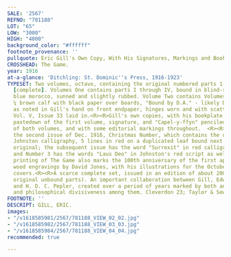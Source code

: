 ```yaml
---
SALE: '2567'
REFNO: "781188"
LOT: "65"
LOW: "3000"
HIGH: "4000"
background_color: "#ffffff"
footnote_provenance: ''
pullquote: Eric Gill's Own Copy, With His Signatures, Markings and Bookplate
CROSSHEAD: The Game.
year: 1916
at-a-glance: 'Ditchling: St. Dominic''s Press, 1916-1923'
TYPESET: Two volumes, octavo, containing the original numbered parts 1 through 34
  [complete]. Volumes One contains parts I through IV, bound in blind-stamped full
  blue morocco, sunned and slightly rubbed. Volume Two contains Volumes V and VI in
  ¼ brown calf with black paper over boards, "Bound by D.A." - likely Donald Attwater,
  as noted in Gill's hand on front endpaper, hinges worn and with scattered abrasions,
  Vol. V, Issue 33 laid in.<R><R>Gill's own copies, with his bookplate on the front
  pastedown of the first volume, signature, and "Capel-y-ffyn" penciled on front endpaper
  of both volumes, and with some editorial markings throughout.  <R><R>The set includes
  the second issue of Dec. 1916, Christmas Number, which contains the original Edward
  Johnston calligraphy, 5 lines in red on a duplicated leaf bound next to the blank
  original; the subsequent issue has the word "Surrexit" in red calligraphy by Johnston,
  and Number 3 has the words "Laus Deo" in Johnston's red script as well.<R><R>This
  printing of The Game also marks the 100th anniversary of the first appearance of
  wood engravings by David Jones, with his illustrations for the October and December
  covers.<R><R>A scarce complete set, issued in an edition of about 200 copies (the
  original unbound parts). An important collaboration between Gill, Edward Johnston,
  and H. D. C. Pepler, created over a period of years marked by both an artistic groundswell
  and philosophical divisiveness among them. Cleverdon 23; Taylor & Sewell F1.
FOOTNOTE: ''
DESCRIPT: GILL, ERIC.
images:
- "/v1618585981/2567/781188_VIEW_02_02.jpg"
- "/v1618585982/2567/781188_VIEW_03_03.jpg"
- "/v1618585984/2567/781188_VIEW_04_04.jpg"
recommended: true

---
```

